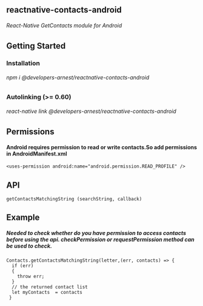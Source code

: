 ## reactnative-contacts-android
###### React-Native GetContacts module for Android

## Getting Started

### Installation
###### npm i @developers-arnest/reactnative-contacts-android

### Autolinking (>= 0.60)
###### react-native link @developers-arnest/reactnative-contacts-android


## Permissions
#### Android requires permission to read or write contacts.So add permissions in AndroidManifest.xml
```
<uses-permission android:name="android.permission.READ_PROFILE" />
```

## API
```getContactsMatchingString (searchString, callback)```

## Example
##### Needed to check whether do you have permission to access contacts before using the api. checkPermission or requestPermission method can be used to check.
```
Contacts.getContactsMatchingString(letter,(err, contacts) => {
  if (err) 
  {
    throw err;
  }
  // the returned contact list
  let myContacts  = contacts
 }
```     


